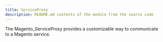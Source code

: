 ```yaml
---
title: ServiceProxy
description: README.md contents of the module from the source code
---
```


The Magento_ServiceProxy provides a customizable way to communicate to a Magento service.
